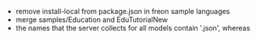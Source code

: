 * remove install-local from package.json in freon sample languages
* merge samples/Education and EduTutorialNew
* the names that the server collects for all models contain '.json', whereas
